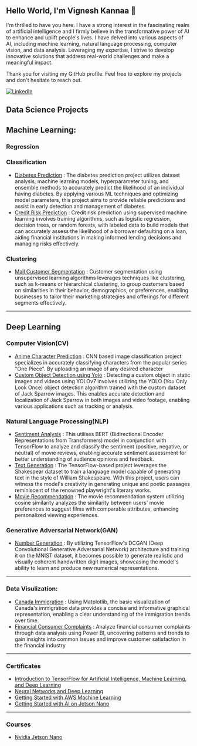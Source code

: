 ## Hello World, I'm Vignesh Kannaa 👋

I'm thrilled to have you here. I have a strong interest in the fascinating realm of artificial intelligence and I firmly believe in the transformative power of AI to enhance and uplift people's lives.
I have delved into various aspects of AI, including machine learning, natural language processing, computer vision, and data analysis. Leveraging my expertise, I strive to develop innovative solutions that address real-world challenges and make a meaningful impact.

Thank you for visiting my GitHub profile. Feel free to explore my projects and don't hesitate to reach out.

[![LinkedIn](https://img.shields.io/badge/LinkedIn-0077B5?style=for-the-badge&logo=linkedin&logoColor=white)](https://www.linkedin.com/in/vignesh-kannaa/)

## Data Science Projects
## Machine Learning:
### Regression
### Classification 
* [Diabetes Prediction](https://github.com/vignesh-kannaa/ml-Diabetes_Prediction) : The diabetes prediction project utilizes dataset analysis, machine learning models, hyperparameter tuning, and ensemble methods to accurately predict the likelihood of an individual having diabetes. By applying various ML techniques and optimizing model parameters, this project aims to provide reliable predictions and assist in early detection and management of diabetes.
* [Credit Risk Prediction](https://github.com/vignesh-kannaa/ml-credit_risk_prediction) : Credit risk prediction using supervised machine learning involves training algorithms, such as logistic regression, decision trees, or random forests, with labeled data to build models that can accurately assess the likelihood of a borrower defaulting on a loan, aiding financial institutions in making informed lending decisions and managing risks effectively.

### Clustering 
* [Mall Customer Segmentation](https://github.com/vignesh-kannaa/ml-unsupervised-customer-segmentation) : Customer segmentation using unsupervised learning algorithms leverages techniques like clustering, such as k-means or hierarchical clustering, to group customers based on similarities in their behavior, demographics, or preferences, enabling businesses to tailor their marketing strategies and offerings for different segments effectively.

---
## Deep Learning 
### Computer Vision(CV)
* [Anime Character Prediction](https://github.com/vignesh-kannaa/dl-cnn-Anime_Character_Prediction) : CNN based image classification project specializes in accurately classifying characters from the popular series "One Piece". By uploading an image of any desired character
* [Custom Object Detection using Yolo](https://github.com/vignesh-kannaa/dl-yolo-Custom_object_detection) : Detecting a custom object in static images and videos using YOLOv7 involves utilizing the YOLO (You Only Look Once) object detection algorithm trained with the custom dataset of Jack Sparrow images. This enables accurate detection and localization of Jack Sparrow in both images and video footage, enabling various applications such as tracking or analysis.

### Natural Language Processing(NLP)
* [Sentiment Analysis](https://github.com/vignesh-kannaa/dl-nlp-Sentiment_analysis_movie_review) :  This utilises BERT (Bidirectional Encoder Representations from Transformers) model in conjunction with TensorFlow to analyze and classify the sentiment (positive, negative, or neutral) of movie reviews, enabling accurate sentiment assessment for better understanding of audience opinions and feedback.
* [Text Generation](https://github.com/vignesh-kannaa/dl-nlp-Text_generation) : The TensorFlow-based project leverages the Shakespear dataset to train a language model capable of generating text in the style of William Shakespeare. With this project, users can witness the model's creativity in generating unique and poetic passages reminiscent of the renowned playwright's literary works.
* [Movie Recommendation](https://github.com/vignesh-kannaa/ml-movie_recommendation) : The movie recommendation system utilizing cosine similarity analyzes the similarity between users' movie preferences to suggest films with comparable attributes, enhancing personalized viewing experiences.

### Generative Adversarial Network(GAN)
* [Number Generation](https://github.com/vignesh-kannaa/dl-gan-DCGAN-Number-Generation) : By utilizing TensorFlow's DCGAN (Deep Convolutional Generative Adversarial Network) architecture and training it on the MNIST dataset, it becomes possible to generate realistic and visually coherent handwritten digit images, showcasing the model's ability to learn and produce new numerical representations.
--- 

### Data Visulization:
* [Canada Immigration](https://github.com/vignesh-kannaa/ml-data_visualisation) : Using Matplotlib, the basic visualization of Canada's immigration data provides a concise and informative graphical representation, enabling a clear understanding of the immigration trends over time.
* [Financial Consumer Complaints](https://github.com/vignesh-kannaa/da-Financial_Consumer_Complaints) : Analyze financial consumer complaints through data analysis using Power BI, uncovering patterns and trends to gain insights into common issues and improve customer satisfaction in the financial industry
---
### Certificates 
* [Introduction to TensorFlow for Artificial Intelligence, Machine Learning, and Deep Learning](https://www.coursera.org/account/accomplishments/certificate/9SBCJTJ7GS7D)
* [Neural Networks and Deep Learning](https://www.coursera.org/account/accomplishments/certificate/WNGH62ZZMVA5)
* [Getting Started with AWS Machine Learning](https://www.coursera.org/account/accomplishments/certificate/DMWC2HY4PWCK)
* [Getting Started with AI on Jetson Nano](https://courses.nvidia.com/certificates/f726b8ea0ce54363ac0980d8c0a537e6/)
---
### Courses
* [Nvidia Jetson Nano](https://github.com/vignesh-kannaa/Nvidia-Getting_Started_with_AI_on_Jetson-Nano)
